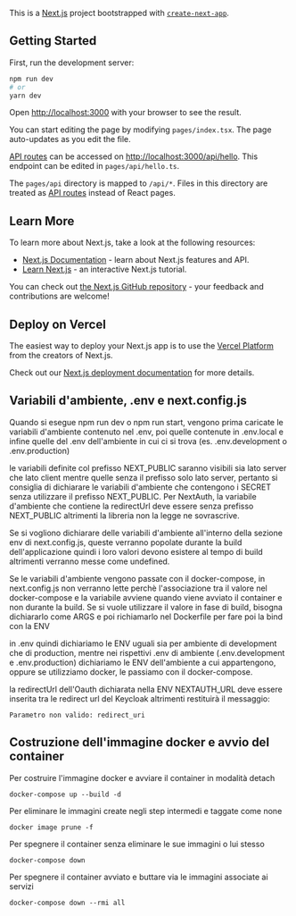This is a [Next.js](https://nextjs.org/) project bootstrapped
with [`create-next-app`](https://github.com/vercel/next.js/tree/canary/packages/create-next-app).

## Getting Started

First, run the development server:

```bash
npm run dev
# or
yarn dev
```

Open [http://localhost:3000](http://localhost:3000) with your browser to see the result.

You can start editing the page by modifying `pages/index.tsx`. The page auto-updates as you edit the
file.

[API routes](https://nextjs.org/docs/api-routes/introduction) can be accessed
on [http://localhost:3000/api/hello](http://localhost:3000/api/hello). This endpoint can be edited
in `pages/api/hello.ts`.

The `pages/api` directory is mapped to `/api/*`. Files in this directory are treated
as [API routes](https://nextjs.org/docs/api-routes/introduction) instead of React pages.

## Learn More

To learn more about Next.js, take a look at the following resources:

- [Next.js Documentation](https://nextjs.org/docs) - learn about Next.js features and API.
- [Learn Next.js](https://nextjs.org/learn) - an interactive Next.js tutorial.

You can check out [the Next.js GitHub repository](https://github.com/vercel/next.js/) - your
feedback and contributions are welcome!

## Deploy on Vercel

The easiest way to deploy your Next.js app is to use
the [Vercel Platform](https://vercel.com/new?utm_medium=default-template&filter=next.js&utm_source=create-next-app&utm_campaign=create-next-app-readme)
from the creators of Next.js.

Check out our [Next.js deployment documentation](https://nextjs.org/docs/deployment) for more
details.

## Variabili d'ambiente, .env e next.config.js

Quando si esegue npm run dev o npm run start, vengono prima caricate le variabili d'ambiente
contenuto nel .env, poi quelle contenute in .env.local e infine
quelle del .env dell'ambiente in cui ci si trova (es. .env.development o .env.production)

le variabili definite col prefisso NEXT_PUBLIC saranno visibili sia lato server che lato client
mentre quelle senza il prefisso solo lato server, pertanto si consiglia di dichiarare
le variabili d'ambiente che contengono i SECRET senza utilizzare il prefisso NEXT_PUBLIC.
Per NextAuth, la variabile d'ambiente che contiene la redirectUrl deve essere senza prefisso
NEXT_PUBLIC altrimenti la libreria non la legge ne sovrascrive.

Se si vogliono dichiarare delle variabili d'ambiente all'interno della sezione env di
next.config.js, queste verranno popolate durante la build dell'applicazione quindi i loro valori
devono esistere al tempo di build altrimenti verranno messe come undefined.

Se le variabili d'ambiente vengono passate con il docker-compose, in next.config.js non verranno
lette perchè l'associazione tra il valore nel docker-compose e la variabile avviene quando viene
avviato il container e non durante la build. Se si vuole utilizzare il valore in fase di build,
bisogna dichiararlo come ARGS e poi richiamarlo nel Dockerfile per fare poi la bind con la ENV

in .env quindi dichiariamo le ENV uguali sia per ambiente di development che di production, mentre
nei rispettivi .env di ambiente (.env.development e .env.production) dichiariamo le ENV
dell'ambiente a cui appartengono, oppure se utilizziamo docker, le passiamo con il docker-compose.

la redirectUrl dell'Oauth dichiarata nella ENV NEXTAUTH_URL deve essere inserita tra le redirect url
del Keycloak altrimenti restituirà il messaggio:

```
Parametro non valido: redirect_uri
```

## Costruzione dell'immagine docker e avvio del container

Per costruire l'immagine docker e avviare il container in modalità detach

```
docker-compose up --build -d
```

Per eliminare le immagini create negli step intermedi e taggate come none

```
docker image prune -f
```

Per spegnere il container senza eliminare le sue immagini o lui stesso

```
docker-compose down
```

Per spegnere il container avviato e buttare via le immagini associate ai servizi

```
docker-compose down --rmi all
```